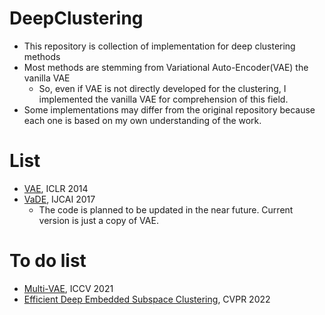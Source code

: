 # DeepClustering
- This repository is collection of implementation for deep clustering methods
- Most methods are stemming from Variational Auto-Encoder(VAE) the vanilla VAE
  - So, even if VAE is not directly developed for the clustering, I implemented the vanilla VAE for comprehension of this field.
- Some implementations may differ from the original repository because each one is based on my own understanding of the work.

# List
- [VAE](https://arxiv.org/abs/1312.6114), ICLR 2014
- [VaDE](https://arxiv.org/pdf/1611.05148), IJCAI 2017
  - The code is planned to be updated in the near future. Current version is just a copy of VAE. 

# To do list
- [Multi-VAE](https://openaccess.thecvf.com/content/ICCV2021/papers/Xu_Multi-VAE_Learning_Disentangled_View-Common_and_View-Peculiar_Visual_Representations_for_Multi-View_ICCV_2021_paper.pdf), ICCV 2021
- [Efficient Deep Embedded Subspace Clustering](https://openaccess.thecvf.com/content/CVPR2022/papers/Cai_Efficient_Deep_Embedded_Subspace_Clustering_CVPR_2022_paper.pdf), CVPR 2022
